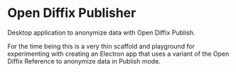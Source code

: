 # Open Diffix Publisher

Desktop application to anonymize data with Open Diffix Publish.

For the time being this is a very thin scaffold and playground for
experimenting with creating an Electron app that uses a variant of the
Open Diffix Reference to anonymize data in Publish mode.
